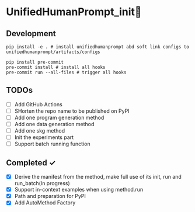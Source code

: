 # UnifiedHumanPrompt_init🫡

## Development
~~~
pip install -e . # install unifiedhumanprompt abd soft link configs to unifiedhumanprompt/artifacts/configs
~~~

~~~
pip install pre-commit
pre-commit install # install all hooks
pre-commit run --all-files # trigger all hooks
~~~

## TODOs
- [ ] Add GitHub Actions
- [ ] SHorten the repo name to be published on PyPI
- [ ] Add one program generation method
- [ ] Add one data generation method
- [ ] Add one skg method
- [ ] Init the experiments part
- [ ] Support batch running function

## Completed ✓
- [x] Derive the manifest from the method, make full use of its init, run and run_batch(In progress)
- [x] Support in-context examples when using method.run
- [x] Path and preparation for PyPI
- [x] Add AutoMethod Factory

